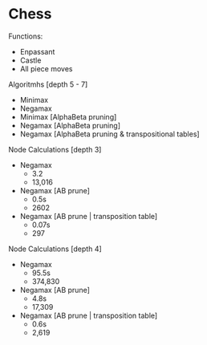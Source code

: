 # Chess
Functions:
  - Enpassant
  - Castle
  - All piece moves

Algoritmhs [depth 5 - 7]
  - Minimax
  - Negamax
  - Minimax [AlphaBeta pruning]
  - Negamax [AlphaBeta pruning]
  - Negamax [AlphaBeta pruning & transpositional tables]

Node Calculations [depth 3]
  - Negamax
    - 3.2
    - 13,016
  - Negamax [AB prune]
    - 0.5s
    - 2602
  - Negamax [AB prune | transposition table]
    - 0.07s
    - 297

Node Calculations [depth 4]
  - Negamax 
    - 95.5s
    - 374,830
  - Negamax [AB prune]
    - 4.8s
    - 17,309
  - Negamax [AB prune | transposition table]
    - 0.6s
    - 2,619
